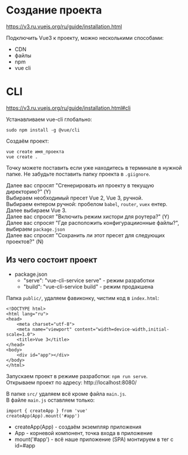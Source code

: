 # Создание проекта
https://v3.ru.vuejs.org/ru/guide/installation.html

Подключить Vue3 к проекту, можно несколькими способами:
- CDN
- файлы
- npm
- vue cli

# CLI
https://v3.ru.vuejs.org/ru/guide/installation.html#cli  

Устанавливаем vue-cli глобально:

    sudo npm install -g @vue/cli

Создаём проект:

    vue create имя_проекта
    vue create .

Точку можете поставить если уже находитесь в терминале в нужной папке. Не забудьте поставить папку проекта в `.giignore`.

Далее вас спросят "Сгенерировать ил проекту в текущую директорию?" (Y)  
Выбираем необходимый пресет Vue 2, Vue 3, ручной.  
Выбираем ентером ручной: пробелом `babel`, `router`, `vuex` ентер.  
Далее выбираем Vue 3.  
Далее вас спросят "Включить режим хистори для роутера?" (Y)  
Далее вас спросят "Где расположить конфигурациионные файлы?", выбираем `package.json`  
Далее вас спросят "Сохранить ли этот пресет для следующих проектов?" (N)  

## Из чего состоит проект
- package.json
    - "serve": "vue-cli-service serve" - режим разработки
    - "build": "vue-cli-service build" - режим продакшена

Папка `public/`, удаляем фавиконку, чистим код в `index.html`:

    <!DOCTYPE html>
    <html lang="ru">
    <head>
        <meta charset="utf-8">
        <meta name="viewport" content="width=device-width,initial-scale=1.0">
        <title>Vue 3</title>
    </head>
    <body>
        <div id="app"></div>
    </body>
    </html>

Запускаем проект в режиме разработки: `npm run serve`.  
Открываем проект по адресу: http://localhost:8080/

В папке `src/` удаляем всё кроме файла `main.js`.  
В файле `main.js` оставляем только:

    import { createApp } from 'vue'
    createApp(App).mount('#app')

- createApp(App) - создаём экземпляр приложения
- App - корневой компонент, точка входа в приложение
- mount('#app') - всё наше приложение (SPA) монтируем в тег с id=#app
